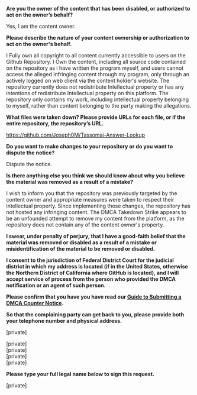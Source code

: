 **Are you the owner of the content that has been disabled, or authorized to act on the owner’s behalf?**

Yes, I am the content owner.

**Please describe the nature of your content ownership or authorization to act on the owner's behalf.**

I Fully own all copyright to all content currently accessible to users on the Github Repository. I Own the content, including all source code contained on the repository as i have written the program myself, and users cannot access the alleged infringing content through my program, only through an actively logged on web client via the content holder's website. The repository currently does not redistribute Intellectual property or has any intentions of redistribute Intellectual property on this platform. The repository only contains my work, including intellectual property belonging to myself, rather than content belonging to the party making the allegations.

**What files were taken down? Please provide URLs for each file, or if the entire repository, the repository’s URL.**

https://github.com/Joseph0M/Tassomai-Answer-Lookup

**Do you want to make changes to your repository or do you want to dispute the notice?**

Dispute the notice.

**Is there anything else you think we should know about why you believe the material was removed as a result of a mistake?**

I wish to inform you that the repository was previously targeted by the content owner and appropriate measures were taken to respect their intellectual property. Since implementing these changes, the repository has not hosted any infringing content. The DMCA Takedown Strike appears to be an unfounded attempt to remove my content from the platform, as the repository does not contain any of the content owner's property.

**I swear, under penalty of perjury, that I have a good-faith belief that the material was removed or disabled as a result of a mistake or misidentification of the material to be removed or disabled.**

**I consent to the jurisdiction of Federal District Court for the judicial district in which my address is located (if in the United States, otherwise the Northern District of California where GitHub is located), and I will accept service of process from the person who provided the DMCA notification or an agent of such person.**

**Please confirm that you have you have read our <a href="https://docs.github.com/articles/guide-to-submitting-a-dmca-counter-notice">Guide to Submitting a DMCA Counter Notice</a>.**

**So that the complaining party can get back to you, please provide both your telephone number and physical address.**

[private]

[private]  
[private]  
[private]  
[private]

**Please type your full legal name below to sign this request.**

[private]
